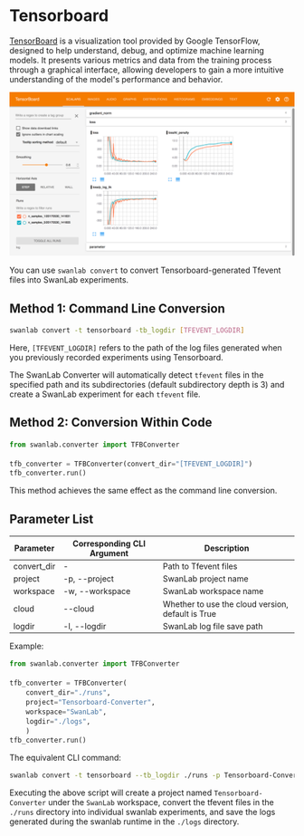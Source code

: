 # Tensorboard

[TensorBoard](https://github.com/tensorflow/tensorboard) is a visualization tool provided by Google TensorFlow, designed to help understand, debug, and optimize machine learning models. It presents various metrics and data from the training process through a graphical interface, allowing developers to gain a more intuitive understanding of the model's performance and behavior.

![TensorBoard](/assets/ig-tensorboard.png)

You can use `swanlab convert` to convert Tensorboard-generated Tfevent files into SwanLab experiments.

## Method 1: Command Line Conversion

```bash
swanlab convert -t tensorboard -tb_logdir [TFEVENT_LOGDIR]
```

Here, `[TFEVENT_LOGDIR]` refers to the path of the log files generated when you previously recorded experiments using Tensorboard.

The SwanLab Converter will automatically detect `tfevent` files in the specified path and its subdirectories (default subdirectory depth is 3) and create a SwanLab experiment for each `tfevent` file.

## Method 2: Conversion Within Code

```python
from swanlab.converter import TFBConverter

tfb_converter = TFBConverter(convert_dir="[TFEVENT_LOGDIR]")
tfb_converter.run()
```

This method achieves the same effect as the command line conversion.

## Parameter List

| Parameter | Corresponding CLI Argument | Description                  | 
| --------- | -------------------------- | ---------------------------- | 
| convert_dir | - | Path to Tfevent files       | 
| project    | -p, --project              | SwanLab project name         |
| workspace  | -w, --workspace            | SwanLab workspace name       |
| cloud      | --cloud                    | Whether to use the cloud version, default is True | 
| logdir     | -l, --logdir               | SwanLab log file save path   | 

Example:

```python
from swanlab.converter import TFBConverter

tfb_converter = TFBConverter(
    convert_dir="./runs",
    project="Tensorboard-Converter",
    workspace="SwanLab",
    logdir="./logs",
    )
tfb_converter.run()
```

The equivalent CLI command:
```bash
swanlab convert -t tensorboard --tb_logdir ./runs -p Tensorboard-Converter -w SwanLab -l ./logs
```

Executing the above script will create a project named `Tensorboard-Converter` under the `SwanLab` workspace, convert the tfevent files in the `./runs` directory into individual swanlab experiments, and save the logs generated during the swanlab runtime in the `./logs` directory.